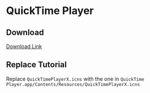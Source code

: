 # QuickTime Player



## Download

[Download Link]( QuickTimePlayerX.icns )


## Replace Tutorial

Replace `QuickTimePlayerX.icns` with the one in `QuickTime Player.app/Contents/Resources/QuickTimePlayerX.icns`



